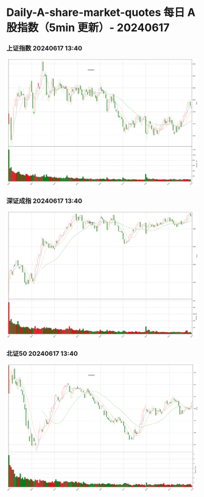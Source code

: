 
# Daily-A-share-market-quotes 每日 A 股指数（5min 更新）- 20240617

### 上证指数 20240617 13:40
![](./fig/2024/6/20240617-sh000001.png)

### 深证成指 20240617 13:40
![](./fig/2024/6/20240617-sz399001.png)

### 北证50 20240617 13:40
![](./fig/2024/6/20240617-bj899050.png)
